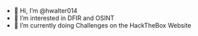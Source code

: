 - 👋 Hi, I’m @hwalter014
- 👀 I’m interested in DFIR and OSINT
- 🌱 I’m currently doing Challenges on the HackTheBox Website

<!---
hwalter014/hwalter014 is a ✨ special ✨ repository because its `README.md` (this file) appears on your GitHub profile.
You can click the Preview link to take a look at your changes.
--->
